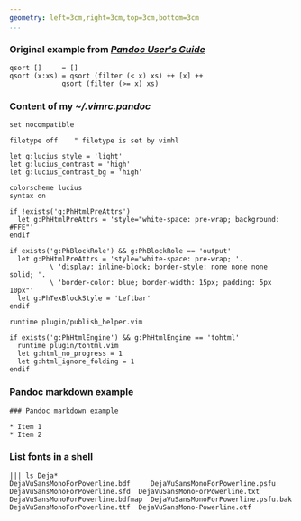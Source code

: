 ```yaml
---
geometry: left=3cm,right=3cm,top=3cm,bottom=3cm
...
```


### Original example from [*Pandoc User's Guide*](http://johnmacfarlane.net/pandoc/README.html#fenced-code-blocks)

``` {#mycode .haskell .numberLines hl="vim" startFrom="99"}
qsort []     = []
qsort (x:xs) = qsort (filter (< x) xs) ++ [x] ++
             qsort (filter (>= x) xs)
```

### Content of my *~/.vimrc.pandoc*

``` {#vimrc_pandoc .vim .numberLines hl="vim" vars="PhTexBlockStyle=Mdframed"}
set nocompatible

filetype off    " filetype is set by vimhl

let g:lucius_style = 'light'
let g:lucius_contrast = 'high'
let g:lucius_contrast_bg = 'high'

colorscheme lucius
syntax on

if !exists('g:PhHtmlPreAttrs')
  let g:PhHtmlPreAttrs = 'style="white-space: pre-wrap; background: #FFE"'
endif

if exists('g:PhBlockRole') && g:PhBlockRole == 'output'
  let g:PhHtmlPreAttrs = 'style="white-space: pre-wrap; '.
          \ 'display: inline-block; border-style: none none none solid; '.
          \ 'border-color: blue; border-width: 15px; padding: 5px 10px"'
  let g:PhTexBlockStyle = 'Leftbar'
endif

runtime plugin/publish_helper.vim

if exists('g:PhHtmlEngine') && g:PhHtmlEngine == 'tohtml'
  runtime plugin/tohtml.vim
  let g:html_no_progress = 1
  let g:html_ignore_folding = 1
endif
```

### Pandoc markdown example

``` {.pandoc .numberLines hl="vim" vars="PhHtmlEngine=tohtml"}
### Pandoc markdown example

* Item 1
* Item 2
```

### List fonts in a shell

``` {.shelloutput hl="vim" vars="PhBlockRole=output,PhHtmlEngine=tohtml"}
||| ls Deja*
DejaVuSansMonoForPowerline.bdf     DejaVuSansMonoForPowerline.psfu      DejaVuSansMonoForPowerline.sfd  DejaVuSansMonoForPowerline.txt
DejaVuSansMonoForPowerline.bdfmap  DejaVuSansMonoForPowerline.psfu.bak  DejaVuSansMonoForPowerline.ttf  DejaVuSansMono-Powerline.otf
```

